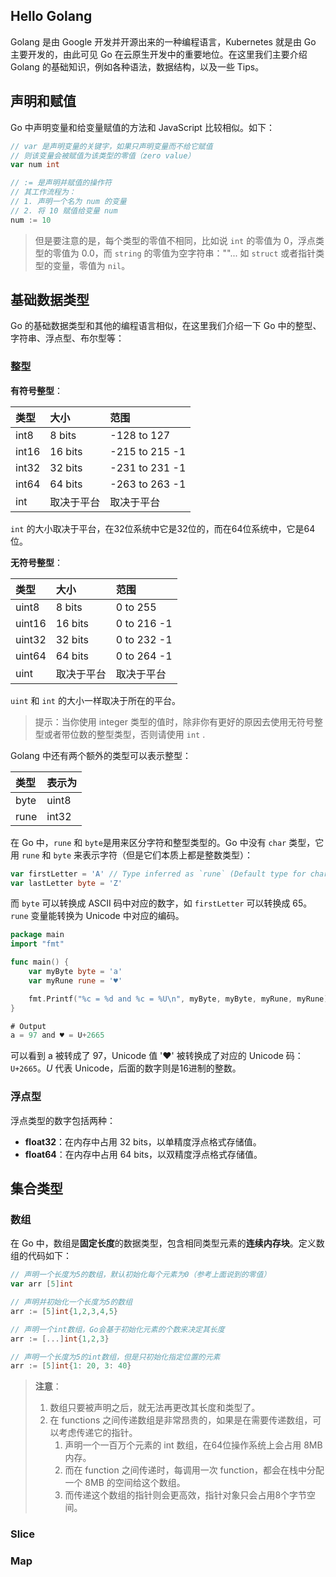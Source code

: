 ## Hello Golang

Golang 是由 Google 开发并开源出来的一种编程语言，Kubernetes 就是由 Go 主要开发的，由此可见 Go 在云原生开发中的重要地位。在这里我们主要介绍 Golang 的基础知识，例如各种语法，数据结构，以及一些 Tips。

## 声明和赋值

Go 中声明变量和给变量赋值的方法和 JavaScript 比较相似。如下：

```go
// var 是声明变量的关键字，如果只声明变量而不给它赋值
// 则该变量会被赋值为该类型的零值（zero value）
var num int

// := 是声明并赋值的操作符
// 其工作流程为：
// 1. 声明一个名为 num 的变量
// 2. 将 10 赋值给变量 num
num := 10
```

> 但是要注意的是，每个类型的零值不相同，比如说 `int` 的零值为 0，浮点类型的零值为 0.0，而 `string` 的零值为空字符串：""... 如 `struct` 或者指针类型的变量，零值为 `nil`。

## 基础数据类型

Go 的基础数据类型和其他的编程语言相似，在这里我们介绍一下 Go 中的整型、字符串、浮点型、布尔型等：

### 整型

**有符号整型**：

| 类型  | 大小       | 范围           |
| :---- | :--------- | :------------- |
| int8  | 8 bits     | -128 to 127    |
| int16 | 16 bits    | -215 to 215 -1 |
| int32 | 32 bits    | -231 to 231 -1 |
| int64 | 64 bits    | -263 to 263 -1 |
| int   | 取决于平台 | 取决于平台     |

`int` 的大小取决于平台，在32位系统中它是32位的，而在64位系统中，它是64位。

**无符号整型**：

| 类型   | 大小       | 范围        |
| :----- | :--------- | :---------- |
| uint8  | 8 bits     | 0 to 255    |
| uint16 | 16 bits    | 0 to 216 -1 |
| uint32 | 32 bits    | 0 to 232 -1 |
| uint64 | 64 bits    | 0 to 264 -1 |
| uint   | 取决于平台 | 取决于平台  |

`uint` 和 `int` 的大小一样取决于所在的平台。

> 提示：当你使用 integer 类型的值时，除非你有更好的原因去使用无符号整型或者带位数的整型类型，否则请使用 `int` .

Golang 中还有两个额外的类型可以表示整型：

| 类型 | 表示为 |
| :--- | :----- |
| byte | uint8  |
| rune | int32  |

在 Go 中，`rune` 和 `byte`是用来区分字符和整型类型的。Go 中没有 `char` 类型，它用 `rune` 和 `byte` 来表示字符（但是它们本质上都是整数类型）：

```go
var firstLetter = 'A' // Type inferred as `rune` (Default type for character values)
var lastLetter byte = 'Z'
```

而 `byte` 可以转换成 ASCII 码中对应的数字，如 `firstLetter` 可以转换成 65。`rune` 变量能转换为 Unicode 中对应的编码。

```go
package main
import "fmt"

func main() {
	var myByte byte = 'a'
	var myRune rune = '♥'

	fmt.Printf("%c = %d and %c = %U\n", myByte, myByte, myRune, myRune)
}
```

```go
# Output
a = 97 and ♥ = U+2665
```

可以看到 a 被转成了 97，Unicode 值 '♥' 被转换成了对应的 Unicode 码：`U+2665`。*U* 代表 Unicode，后面的数字则是16进制的整数。

### 浮点型

浮点类型的数字包括两种：

- **float32**：在内存中占用 32 bits，以单精度浮点格式存储值。
- **float64**：在内存中占用 64 bits，以双精度浮点格式存储值。

## 集合类型

### 数组

在 Go 中，数组是**固定长度**的数据类型，包含相同类型元素的**连续内存块**。定义数组的代码如下：

```go
// 声明一个长度为5的数组，默认初始化每个元素为0（参考上面说到的零值）
var arr [5]int

// 声明并初始化一个长度为5的数组
arr := [5]int{1,2,3,4,5}

// 声明一个int数组，Go会基于初始化元素的个数来决定其长度
arr := [...]int{1,2,3}

// 声明一个长度为5的int数组，但是只初始化指定位置的元素
arr := [5]int{1: 20, 3: 40}

```

> **注意**：
>
> 1. 数组只要被声明之后，就无法再更改其长度和类型了。
> 2. 在 functions 之间传递数组是非常昂贵的，如果是在需要传递数组，可以考虑传递它的指针。
>    1. 声明一个一百万个元素的 int 数组，在64位操作系统上会占用 8MB 内存。
>    2. 而在 function 之间传递时，每调用一次 function，都会在栈中分配一个 8MB 的空间给这个数组。
>    3. 而传递这个数组的指针则会更高效，指针对象只会占用8个字节空间。

### Slice



### Map


